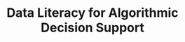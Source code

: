 ---
id: "algo-support" # nochmal überlegen
method: "Vorlesung und Übung"
institution: "Fakultät für Betriebswirtschaftslehre"
title: "Data Literacy for Algorithmic Decision Support"
title_project: "Data Driven Decision Making for Sustainable Mobility"
title_short: 
period: "Apr 23 ­­- Mar 24 (12 months)"
foerderlinie: "Fachspezifische Data Literacy"
round: "2"
filter: "2"
lecture2go:
uhh_url: "https://www.hcl.uni-hamburg.de/ddlitlab/data-literacy-lehrlabor/zweite-foerderrunde/05-dlit-algo-decision-support.html"
contributors: "Julian Golak"
mentor: "Prof. Dr. Malte Fliedner, Prof. Dr. Simone Neumann, Dr. Arne Schulz"
quote: "Die Digitalisierung löst umfassende Veränderungsprozesse in fast allen Industriezweigen aus und beeinflusst die menschliche Arbeit tiefgreifend. Ein wesentlicher Aspekt dieser Veränderung ist die zunehmende Verwendung algorithmischer Verfahren in betrieblichen Entscheidungsprozessen, die ursprünglich menschlichen Entscheidern vorbehalten waren. Dies setzt zwangsläufig eine neue Form der Arbeitsteilung voraus, in der Planungs- und Steuerungshandlungen immer öfter mit maschineller Unterstützung durchgeführt werden."
text: |
    ## Ausrichtung des Projekts

    In diesem DLE-Projekt setzten sich die Studierenden mit der Anwendung algorithmischer Verfahren zur betrieblichen Entscheidungsfindung auseinander. Mit dem fiktiven Ridesharing-Anbieter „MichelSprinter“ wurde ein experimentelles Setting entworfen, das die Möglichkeit bot, diese Entscheidungsverfahren realitätsnah und auch im Zusammenhang mit den Stakeholdern zu begreifen und zu diskutieren. Algorithmische Verfahren zur betrieblichen Entscheidungsfindung revolutionieren die Art und Weise, wie Unternehmen strategische und operative Entscheidungen treffen.

    Durch den Einsatz von Algorithmen können riesige Datenmengen in kurzer Zeit analysiert und Muster erkannt werden, die für menschliche Entscheider allein schwer zugänglich wären. Insbesondere maschinelles Lernen und künstliche Intelligenz spielen hierbei eine zentrale Rolle. Trotzdem ist es essenziell, die ethischen und sozialen Implikationen dieser Technologien zu berücksichtigen, um sicherzustellen, dass sie verantwortungsbewusst eingesetzt werden. Insgesamt bieten algorithmische Verfahren ein enormes Potenzial, das in diesem Projekt in einem spannenden Experiment thematisiert wurde.

    ## Rückblick und Ergebnisse

    In der ersten Phase der Veranstaltung schaffen die Studierenden mit Hilfe eines Fragebogens, der in einem vorgeschalteten Seminar entwickelt wird, eine Datenbasis für ihr fiktives Setting. Diese Daten werden in der zweiten Phase mit Hilfe von R statistisch ausgewertet. Die nötigen Programmierkonzepte werden mit Erklärvideos und Programmieraufgaben niedrigschwellig vermittelt. Die Analysen werden dann in Präsenz in betreuten Tutorien mit Jupyter Notebooks umgesetzt. In der letzten Phase der Veranstaltung werden die gewonnenen Ergebnisse mit Python zur algorithmischen Entscheidungsfindung für den „MichelSprinter“ verwertet.

    Wesentlich sind hier neben den technischen Verfahren auch die Betrachtung der Interaktion zwischen menschlichen Entscheidern und maschinellen Verfahren, die Berücksichtigung der Präferenzen der Stakeholder des Unternehmens sowie die möglichen Auswirkungen auf Gesellschaft und Umwelt. Insgesamt lernen die Studierenden Prozesse und Herausforderungen für die Anwendung algorithmischer Verfahren im Kontext betrieblicher Entscheidungsfindung kennen und lernen die Stärken und Schwächen algorithmischer Entscheidungsverfahren zu beurteilen.

    Diese DLE-Veranstaltung ist für alle Masterstudierenden der Fakultät für Betriebswirtschaft offen. Sie soll auf Dauer in das Curriculum der Methodenausbildung der BWL aufgenommen werden.

image: "https://www.hcl.uni-hamburg.de/16954199/dlitalgo-ma-joseph-ndem7f3jq2o-unsplash-733x414-143aa1bf250abb411d5209672fdd087cc45d8838.jpg"
image_credit: "ma joseph / unsplash"
link_external:
stine: "https://www.stine.uni-hamburg.de/scripts/mgrqispi.dll?APPNAME=CampusNet&PRGNAME=COURSEDETAILS&ARGUMENTS=-N000000000000001,-N000605,-N0,-N387074304870328,-N387074304898329,-N0,-N0,-N3,-AvoajxQD9vYmd4fKyWQ5hcqHwfNLA7fWucUKjmNNwfMRsPMKFxDK0OMetRzcN7vZyegWLRq55CfUqPoKKCQRTmqwqvDoCYBGarqZjfQDZvYoWx-mVcYUavNRuRNKJHIejWfWSfQfFYD26fNHIPIPpxY7AvYU7PD2-OfWWP-LSHSHDQNmac-U-HMPomdozQY6jxfKof-BtPI5PP-W3vI5q4gHQ4vZTR-pqxY5wfdZmWqLXPWoqQQ5K4qADWWe6edmmcgRIHDWFQMU8cdUheUeZxfwMQqHxWSWWvBNtcfmeefZKHMpzQWLNmdWtOqG9rgBFRSWQ3SLtfj5FmdVtcZpIfuWjPdeAmSWaYBAQcNwQYoP8fdLWWZmlvI7txupUOBWmRDHE7Nl9WNUTcoW94BK3RzwxxUppcDRKHqewRDD6RWLsPYZHYf6vWui-QZa6cQppedGLxdLaxdwP4zUtcNHC3WPmxqAERgoaVWo8RSaNxYLSvUUSxfAvYBmWvNR-vqHHYDGxHMW7vWmsPzAPVgUQQM7AQu5bQZoEVBHxQoLPV-pjrD6FfzHvfBWXfUUoQB5aOfH5vf5MvZU0fQWYWIoZfzRfWqLjVfRlvBFjHUHWcIHvxBLZvBD-RfBNcSnNxqKq3fFjxWKo3SUNQWa9eY6kxDwxVqLmHuo37u5V3QLjxd53mUfwQZPFv-W5mN56mBoKCu5FYD5hHjmmWD6BcZ5oVj5hOupeHZajRBBdxuHomjKWcjWwVQmu4gowcfm3YIl-"
---